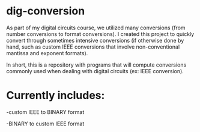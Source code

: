 # dig-conversion
As part of my digital circuits course, we utilized many conversions (from number conversions to format conversions). I created this project to quickly convert through sometimes intensive conversions (if otherwise done by hand, such as custom IEEE conversions that involve non-conventional mantissa and exponent formats).

In short, this is a repository with programs that will compute conversions commonly used when dealing with digital circuits (ex: IEEE conversion).

# Currently includes:
-custom IEEE to BINARY format

-BINARY to custom IEEE format
